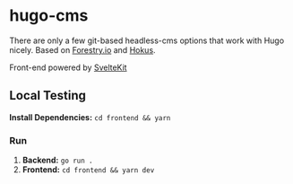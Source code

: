 # hugo-cms

There are only a few git-based headless-cms options that work with Hugo nicely. Based on [Forestry.io](https://forestry.io/) and [Hokus](https://www.hokuscms.com/).

Front-end powered by [SvelteKit](https://kit.svelte.dev/)

## Local Testing

**Install Dependencies:** `cd frontend && yarn`

### Run

1. **Backend:** `go run .`
2. **Frontend:** `cd frontend && yarn dev`